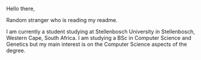 Hello there,

Random stranger who is reading my readme.

I am currently a student studying at Stellenbosch University in Stellenbosch, Western Cape, South Africa. I am studying a BSc in Computer Science and Genetics but
my main interest is on the Computer Science aspects of the degree.
